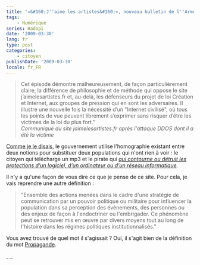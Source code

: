 ```yaml
---
title: '«&#160;J''aime les artistes&#160;», nouveau bulletin de l''Armée d''Italie'
tags:
    - Numérique
series: Hadopi
date: '2009-03-30'
lang: fr
type: post
categories:
    - citoyen
publishDate: '2009-03-30'
locale: fr_FR
---
```


> Cet épisode démontre malheureusement, de façon particulièrement claire, la différence de philosophie et de méthode qui oppose le site j’aimelesartistes.fr et, au-delà, les défenseurs du projet de loi Création et Internet, aux groupes de pression qui en sont les adversaires. Il illustre une nouvelle fois la nécessité d’un "Internet civilisé", où tous les points de vue peuvent librement s’exprimer sans risquer d’être les victimes de la loi du plus fort."  
> <cite>Communiqué du site jaimelesartistes.fr après l'attaque DDOS dont il a été la victime</cite>

[Comme je le disais](/2009/03/hadopi-les-pirates-ont-bon-dos/), le gouvernement utilise l'homographie existant entre deux notions pour substituer deux populations qui n'ont rien à voir&nbsp;: le citoyen qui télécharge un mp3 et le pirate qui _[qui contourne ou détruit les protections d’un logiciel, d’un ordinateur ou d’un réseau informatique](http://www.legifrance.gouv.fr/jopdf/common/jo_pdf.jsp?numJO=0&amp;dateJO=19990402&amp;pageDebut=03905&amp;pageFin=&amp;pageCourante=03907)._

Il n'y a qu'une façon de vous dire ce que je pense de ce site. Pour cela, je vais reprendre une autre définition&nbsp;:

> "Ensemble des actions menées dans le cadre d'une stratégie de communication par un pouvoir politique ou militaire pour influencer la population dans sa perception des évènements, des personnes ou des enjeux de façon à l'endoctriner ou l'embrigader. Ce phénomène peut se retrouver mis en œuvre par divers moyens tout au long de l'histoire dans les régimes politiques institutionnalisés."

Vous avez trouvé de quel mot il s'agissait&nbsp;? Oui, il s'agit bien de la définition du mot [Propagande](http://fr.wikipedia.org/wiki/Propagande).

_
_
